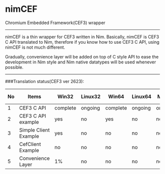 # nimCEF

Chromium Embedded Framework(CEF3) wrapper

---

nimCEF is a thin wrapper for CEF3 written in Nim.
Basically, nimCEF is CEF3 C API translated to Nim, therefore
if you know how to use CEF3 C API, using nimCEF is not much different.

Gradually, convenience layer will be added on top of C style API to ease
the development in Nim style and Nim native datatypes will be used whenever possible.

---

###Translation status(CEF3 ver 2623):

| No | Items                 | Win32    | Linux32 | Win64    | Linux64 | Mac64    | Nim Ver |
|----|-----------------------|----------|---------|----------|---------|----------|---------|
| 1  | CEF3 C API            | complete | ongoing | complete | ongoing | ongoing  | 0.13.0  |
| 2  | CEF3 C API example    | yes      | no      | yes      | no      | no       | 0.13.0  |
| 3  | Simple Client Example | yes      | no      | no       | no      | no       | 0.13.0  |
| 4  | CefClient Example     | no       | no      | no       | no      | no       | 0.13.0  |
| 5  | Convenience Layer     | 1%       | no      | no       | no      | no       | 0.13.0  |